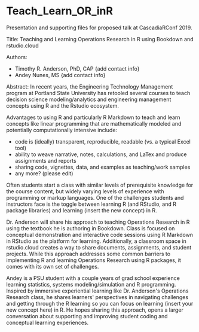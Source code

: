 # Teach_Learn_OR_inR
Presentation and supporting files for proposed talk at CascadiaRConf 2019.

Title: Teaching and Learning Operations Research in R using Bookdown and rstudio.cloud

Authors:
+ Timothy R. Anderson, PhD, CAP  {add contact info}
+ Andey Nunes, MS  {add contact info}

Abstract:
In recent years, the Engineering Technology Management program at Portland State
University has retooled several courses to teach decision science modeling/analytics
and engineering management concepts using R and the Rstudio ecosystem.

Advantages to using R and particularly R Markdown to teach and learn concepts like linear
programming that are mathematically modeled and potentially computationally intensive include:
+ code is (ideally) transparent, reproducible, readable (vs. a typical Excel tool)
+ ability to weave narrative, notes, calculations, and LaTex and produce assignments and reports
+ sharing code, vignettes, data, and examples as teaching/work samples
+  any more? (please edit)

Often students start a class with similar levels of prerequisite knowledge for the course
content, but widely varying levels of experience with programming or markup languages.
One of the challenges students and instructors face is the toggle between learning R
(and RStudio, and R package libraries) and learning (insert the new concept) in R.

Dr. Anderson will share his approach to teaching Operations Research in R using the
textbook he is authoring in Bookdown. Class is focused on conceptual demonstration and
interactive code sessions using R Markdown in RStudio as the platform for learning.
Additionally, a classroom space in rstudio.cloud creates a way to share documents,
assignments, and student projects. While this approach addresses some common barriers
to implementing R and learning Operations Research using R packages, it comes with its
own set of challenges.

Andey is a PSU student with a couple years of grad school experience learning statistics,
systems modeling/simulation and R programming. Inspired by immersive experiential learning
like Dr. Anderson's Operations Research class, he shares learners' perspectives in navigating
challenges and getting through the R learning so you can focus on learning (insert your
new concept here) in R. He hopes sharing this approach, opens a larger conversation
about supporting and improving student coding and conceptual learning experiences.


